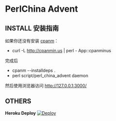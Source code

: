 PerlChina Advent
===========

## INSTALL 安装指南

如果你还没有安装 [cpanm](https://metacpan.org/pod/cpanm)：

 * curl -L http://cpanmin.us | perl - App::cpanminus

完成后

 * cpanm --installdeps .
 * perl script/perl_china_advent daemon

然后使用浏览器访问 <http://127.0.0.1:3000/>

## OTHERS

**Heroku Deploy** [![Deploy](https://www.herokucdn.com/deploy/button.png)](https://heroku.com/deploy)